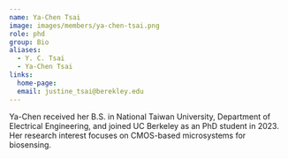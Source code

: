 ```yaml
---
name: Ya-Chen Tsai
image: images/members/ya-chen-tsai.png
role: phd
group: Bio
aliases:
  - Y. C. Tsai
  - Ya-Chen Tsai
links:
  home-page: 
  email: justine_tsai@berekley.edu
---
```


Ya-Chen received her B.S. in National Taiwan University, Department of Electrical Engineering, and joined UC Berkeley as an PhD student in 2023. Her research interest focuses on CMOS-based microsystems for biosensing.
